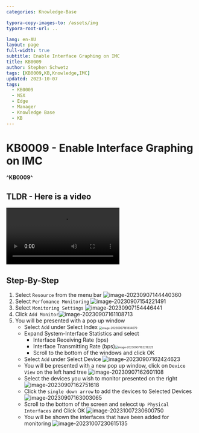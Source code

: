 ```yaml
---
categories: Knowledge-Base

typora-copy-images-to: /assets/img
typora-root-url: ..

lang: en-AU
layout: page
full-width: true
subtitle: Enable Interface Graphing on IMC
title: KB0009
author: Stephen Schwetz
tags: [KB0009,KB,Knowledge,IMC]
updated: 2023-10-07
tags: 
  - KB0009
  - NSX
  - Edge
  - Manager
  - Knowledge Base
  - KB
---
```


# KB0009 - Enable Interface Graphing on IMC

**^KB0009^**

## TLDR - Here is a video

<video src="assets/enable%20interface%20graphing%20in%20IMC.mp4"></video>

## Step-By-Step

1. Select `Resource` from the menu bar
   ![image-20230907144440360](assets/img/image-20230907144440360-6680302.png)
1. Select `Perfomance Monitoring`
   ![image-20230907154221491](assets/img/image-20230907154221491-6680302.png)
1. Select `Monitoring Settings`
   ![image-20230907154446441](assets/img/image-20230907154446441-6680302.png)
1. Click `Add Monitor`![image-20230907161108713](assets/img/image-20230907161108713-6680302.png)
1. You will be presented with a pop up window
   * Select `Add` under Select Index
     <img src="assets/img/image-20230907161834079-6680302.png" alt="image-20230907161834079" style="zoom:50%;" />
   * Expand System-Interface Statistics and select
     * Interface Receiving Rate (bps)
     * Interface Transmitting Rate (bps)<img src="assets/img/image-20230907162218225-6680302.png" alt="image-20230907162218225" style="zoom:50%;" />
     * Scroll to the bottom of the windows and click OK
   * Select `Add` under Select Device
     ![image-20230907162424623](assets/img/image-20230907162424623-6680302.png)
   * You will be presented with a new pop up window, click on `Device View` on the left hand tree
     ![image-20230907162601108](assets/img/image-20230907162601108-6680302.png)
   * Select the devices you wish to monitor presented on the right
     ![image-20230907162751618](assets/img/image-20230907162751618-6680302.png)
   * Click the `single down arrow` to add the devices to Selected Devices
     ![image-20230907163003065](assets/img/image-20230907163003065-6680302.png)
   * Scroll to the bottom of the screen and selecct `Up Physical Interfaces` and Click OK
     ![image-20231007230600750](assets/img/image-20231007230600750.png)
   * You will be shown the interfaces that have been added for monitoring
     ![image-20231007230615135](assets/img/image-20231007230615135.png)


